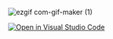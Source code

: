 

![ezgif com-gif-maker (1)](https://user-images.githubusercontent.com/61584198/143609169-49920755-e43b-4f88-8e66-f053c561459e.gif)



[![Open in Visual Studio Code](https://classroom.github.com/assets/open-in-vscode-f059dc9a6f8d3a56e377f745f24479a46679e63a5d9fe6f495e02850cd0d8118.svg)](https://classroom.github.com/online_ide?assignment_repo_id=6412459&assignment_repo_type=AssignmentRepo)
